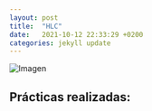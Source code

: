 ```yaml
---
layout: post
title:  "HLC"
date:   2021-10-12 22:33:29 +0200
categories: jekyll update
---
```


![Imagen](https://ingenierobinario.com/wp-content/uploads/2021/02/sistemvirtual.jpg)

## Prácticas realizadas: